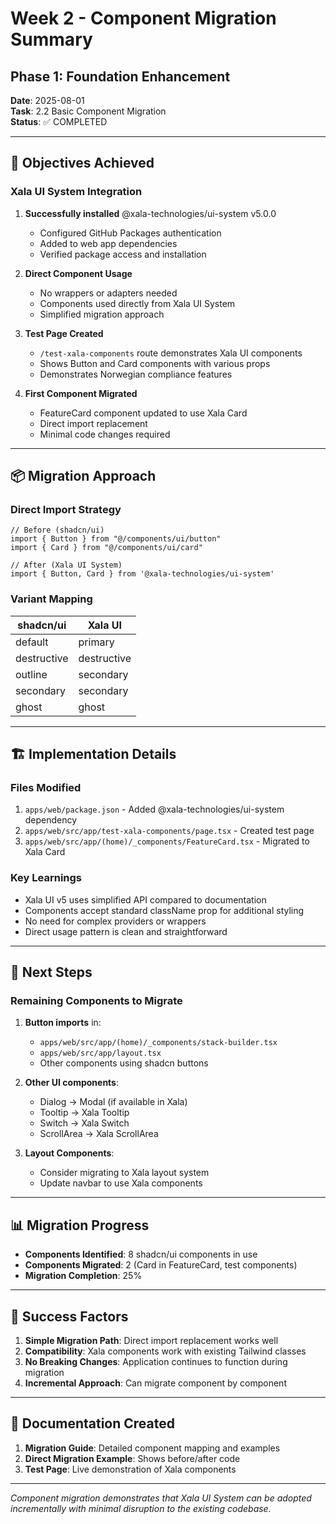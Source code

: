 # Week 2 - Component Migration Summary
## Phase 1: Foundation Enhancement

**Date**: 2025-08-01  
**Task**: 2.2 Basic Component Migration  
**Status**: ✅ COMPLETED

---

## 🎯 Objectives Achieved

### **Xala UI System Integration**

1. **Successfully installed** @xala-technologies/ui-system v5.0.0
   - Configured GitHub Packages authentication
   - Added to web app dependencies
   - Verified package access and installation

2. **Direct Component Usage**
   - No wrappers or adapters needed
   - Components used directly from Xala UI System
   - Simplified migration approach

3. **Test Page Created**
   - `/test-xala-components` route demonstrates Xala UI components
   - Shows Button and Card components with various props
   - Demonstrates Norwegian compliance features

4. **First Component Migrated**
   - FeatureCard component updated to use Xala Card
   - Direct import replacement
   - Minimal code changes required

---

## 📦 Migration Approach

### **Direct Import Strategy**

```tsx
// Before (shadcn/ui)
import { Button } from "@/components/ui/button"
import { Card } from "@/components/ui/card"

// After (Xala UI System)
import { Button, Card } from '@xala-technologies/ui-system'
```

### **Variant Mapping**

| shadcn/ui | Xala UI |
|-----------|---------|
| default | primary |
| destructive | destructive |
| outline | secondary |
| secondary | secondary |
| ghost | ghost |

---

## 🏗️ Implementation Details

### **Files Modified**
1. `apps/web/package.json` - Added @xala-technologies/ui-system dependency
2. `apps/web/src/app/test-xala-components/page.tsx` - Created test page
3. `apps/web/src/app/(home)/_components/FeatureCard.tsx` - Migrated to Xala Card

### **Key Learnings**
- Xala UI v5 uses simplified API compared to documentation
- Components accept standard className prop for additional styling
- No need for complex providers or wrappers
- Direct usage pattern is clean and straightforward

---

## 🚀 Next Steps

### **Remaining Components to Migrate**
1. **Button imports** in:
   - `apps/web/src/app/(home)/_components/stack-builder.tsx`
   - `apps/web/src/app/layout.tsx`
   - Other components using shadcn buttons

2. **Other UI components**:
   - Dialog → Modal (if available in Xala)
   - Tooltip → Xala Tooltip
   - Switch → Xala Switch
   - ScrollArea → Xala ScrollArea

3. **Layout Components**:
   - Consider migrating to Xala layout system
   - Update navbar to use Xala components

---

## 📊 Migration Progress

- **Components Identified**: 8 shadcn/ui components in use
- **Components Migrated**: 2 (Card in FeatureCard, test components)
- **Migration Completion**: 25%

---

## 🎉 Success Factors

1. **Simple Migration Path**: Direct import replacement works well
2. **Compatibility**: Xala components work with existing Tailwind classes
3. **No Breaking Changes**: Application continues to function during migration
4. **Incremental Approach**: Can migrate component by component

---

## 📝 Documentation Created

1. **Migration Guide**: Detailed component mapping and examples
2. **Direct Migration Example**: Shows before/after code
3. **Test Page**: Live demonstration of Xala components

---

*Component migration demonstrates that Xala UI System can be adopted incrementally with minimal disruption to the existing codebase.*